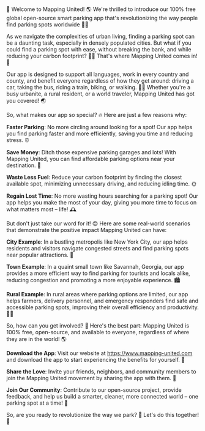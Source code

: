 🎉 Welcome to Mapping United! 🌎 We're thrilled to introduce our 100% free global open-source smart parking app that's revolutionizing the way people find parking spots worldwide 🔴💨

As we navigate the complexities of urban living, finding a parking spot can be a daunting task, especially in densely populated cities. But what if you could find a parking spot with ease, without breaking the bank, and while reducing your carbon footprint? 🌳🚀 That's where Mapping United comes in! 💪

Our app is designed to support all languages, work in every country and county, and benefit everyone regardless of how they get around: driving a car, taking the bus, riding a train, biking, or walking. 🚂💨 Whether you're a busy urbanite, a rural resident, or a world traveler, Mapping United has got you covered! 🌏

So, what makes our app so special? 🔥 Here are just a few reasons why:

**Faster Parking**: No more circling around looking for a spot! Our app helps you find parking faster and more efficiently, saving you time and reducing stress. ⏰

**Save Money**: Ditch those expensive parking garages and lots! With Mapping United, you can find affordable parking options near your destination. 💸

**Waste Less Fuel**: Reduce your carbon footprint by finding the closest available spot, minimizing unnecessary driving, and reducing idling time. 🌞

**Regain Lost Time**: No more wasting hours searching for a parking spot! Our app helps you make the most of your day, giving you more time to focus on what matters most – life! 🕰️

But don't just take our word for it! 😊 Here are some real-world scenarios that demonstrate the positive impact Mapping United can have:

**City Example**: In a bustling metropolis like New York City, our app helps residents and visitors navigate congested streets and find parking spots near popular attractions. 🗽️

**Town Example**: In a quaint small town like Savannah, Georgia, our app provides a more efficient way to find parking for tourists and locals alike, reducing congestion and promoting a more enjoyable experience. 🏙️

**Rural Example**: In rural areas where parking options are limited, our app helps farmers, delivery personnel, and emergency responders find safe and accessible parking spots, improving their overall efficiency and productivity. 🌾🚜

So, how can you get involved? 🤔 Here's the best part: Mapping United is 100% free, open-source, and available to everyone, regardless of where they are in the world! 🌎

**Download the App**: Visit our website at https://www.mapping-united.com and download the app to start experiencing the benefits for yourself. 📲

**Share the Love**: Invite your friends, neighbors, and community members to join the Mapping United movement by sharing the app with them. 🤝

**Join Our Community**: Contribute to our open-source project, provide feedback, and help us build a smarter, cleaner, more connected world – one parking spot at a time! 💪

So, are you ready to revolutionize the way we park? 🚀 Let's do this together! 👫